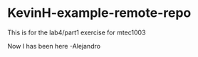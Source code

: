 # KevinH-example-remote-repo
This is for the lab4/part1 exercise for mtec1003

Now I has been here -Alejandro




